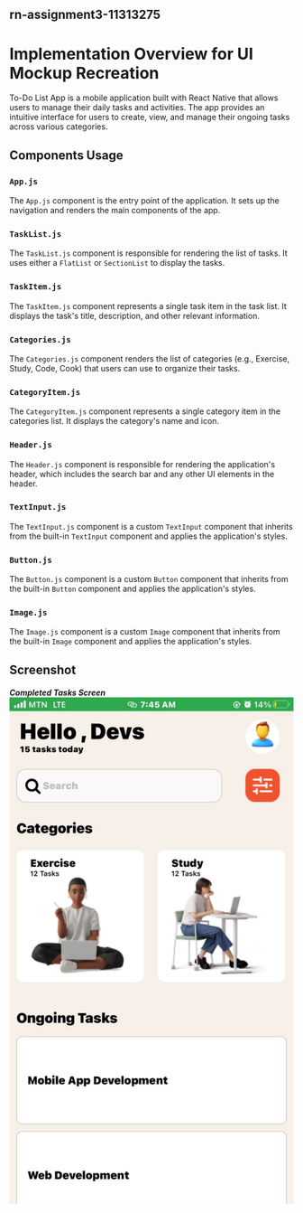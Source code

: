 ## rn-assignment3-11313275
# Implementation Overview for UI Mockup Recreation

To-Do List App is a mobile application built with React Native that allows users to manage their daily tasks and activities. The app provides an intuitive interface for users to create, view, and manage their ongoing tasks across various categories.

## Components Usage

### `App.js`
The `App.js` component is the entry point of the application. It sets up the navigation and renders the main components of the app.

### `TaskList.js`
The `TaskList.js` component is responsible for rendering the list of tasks. It uses either a `FlatList` or `SectionList` to display the tasks.

### `TaskItem.js`
The `TaskItem.js` component represents a single task item in the task list. It displays the task's title, description, and other relevant information.

### `Categories.js`
The `Categories.js` component renders the list of categories (e.g., Exercise, Study, Code, Cook) that users can use to organize their tasks.

### `CategoryItem.js`
The `CategoryItem.js` component represents a single category item in the categories list. It displays the category's name and icon.

### `Header.js`
The `Header.js` component is responsible for rendering the application's header, which includes the search bar and any other UI elements in the header.

### `TextInput.js`
The `TextInput.js` component is a custom `TextInput` component that inherits from the built-in `TextInput` component and applies the application's styles.

### `Button.js`
The `Button.js` component is a custom `Button` component that inherits from the built-in `Button` component and applies the application's styles.

### `Image.js`
The `Image.js` component is a custom `Image` component that inherits from the built-in `Image` component and applies the application's styles.

## Screenshot

#### *Completed Tasks Screen*![alt text](my-app/pictures/screenshot.jpg)
